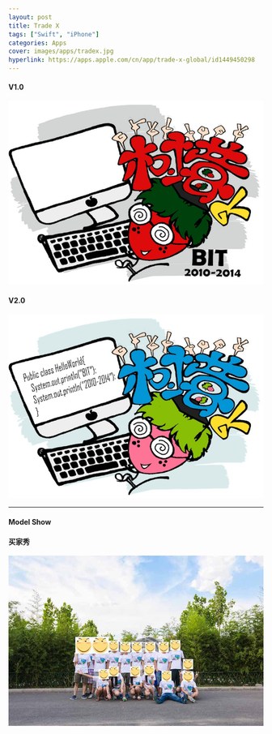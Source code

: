 ```yaml
---
layout: post
title: Trade X
tags: ["Swift", "iPhone"]
categories: Apps
cover: images/apps/tradex.jpg
hyperlink: https://apps.apple.com/cn/app/trade-x-global/id1449450298
---
```


#### V1.0 ####

![V1.0](/images/uniform/Tshirt0.jpg)


#### V2.0 ####
![V2.0](/images/uniform/Tshirt1.jpg)

---

#### Model Show ####
#### 买家秀 ####

![Show](/images/uniform/show.jpg)





